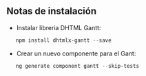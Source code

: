 ## Notas de instalación
- Instalar libreria DHTML Gantt:
```powershell
   npm install dhtmlx-gantt --save
```
- Crear un nuevo componente para el Gant:
```powershell
   ng generate component gantt --skip-tests
```